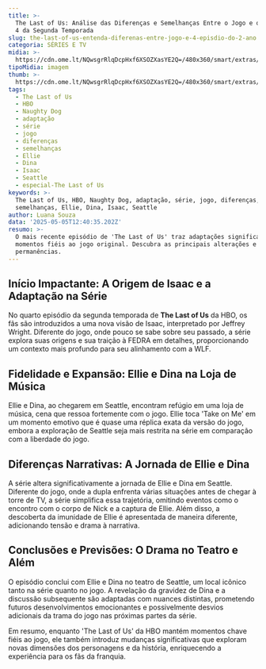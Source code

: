 ```yaml
---
title: >-
  The Last of Us: Análise das Diferenças e Semelhanças Entre o Jogo e o Episódio
  4 da Segunda Temporada
slug: the-last-of-us-entenda-diferenas-entre-jogo-e-4-episdio-do-2-ano
categoria: SÉRIES E TV
midia: >-
  https://cdn.ome.lt/NQwsgrRlqDcpHxf6XSOZXasYE2Q=/480x360/smart/extras/conteudos/omelete_THUMB_-_2025-04-30T121337.330.png
tipoMidia: imagem
thumb: >-
  https://cdn.ome.lt/NQwsgrRlqDcpHxf6XSOZXasYE2Q=/480x360/smart/extras/conteudos/omelete_THUMB_-_2025-04-30T121337.330.png
tags:
  - The Last of Us
  - HBO
  - Naughty Dog
  - adaptação
  - série
  - jogo
  - diferenças
  - semelhanças
  - Ellie
  - Dina
  - Isaac
  - Seattle
  - especial-The Last of Us
keywords: >-
  The Last of Us, HBO, Naughty Dog, adaptação, série, jogo, diferenças,
  semelhanças, Ellie, Dina, Isaac, Seattle
author: Luana Souza
data: '2025-05-05T12:40:35.202Z'
resumo: >-
  O mais recente episódio de 'The Last of Us' traz adaptações significativas e
  momentos fiéis ao jogo original. Descubra as principais alterações e
  permanências.
---
```


## Início Impactante: A Origem de Isaac e a Adaptação na Série

No quarto episódio da segunda temporada de **The Last of Us** da HBO, os fãs são introduzidos a uma nova visão de Isaac, interpretado por Jeffrey Wright. Diferente do jogo, onde pouco se sabe sobre seu passado, a série explora suas origens e sua traição à FEDRA em detalhes, proporcionando um contexto mais profundo para seu alinhamento com a WLF.

## Fidelidade e Expansão: Ellie e Dina na Loja de Música

Ellie e Dina, ao chegarem em Seattle, encontram refúgio em uma loja de música, cena que ressoa fortemente com o jogo. Ellie toca 'Take on Me' em um momento emotivo que é quase uma réplica exata da versão do jogo, embora a exploração de Seattle seja mais restrita na série em comparação com a liberdade do jogo.

## Diferenças Narrativas: A Jornada de Ellie e Dina

A série altera significativamente a jornada de Ellie e Dina em Seattle. Diferente do jogo, onde a dupla enfrenta várias situações antes de chegar à torre de TV, a série simplifica essa trajetória, omitindo eventos como o encontro com o corpo de Nick e a captura de Ellie. Além disso, a descoberta da imunidade de Ellie é apresentada de maneira diferente, adicionando tensão e drama à narrativa.

## Conclusões e Previsões: O Drama no Teatro e Além

O episódio conclui com Ellie e Dina no teatro de Seattle, um local icônico tanto na série quanto no jogo. A revelação da gravidez de Dina e a discussão subsequente são adaptadas com nuances distintas, prometendo futuros desenvolvimentos emocionantes e possivelmente desvios adicionais da trama do jogo nas próximas partes da série.

Em resumo, enquanto 'The Last of Us' da HBO mantém momentos chave fiéis ao jogo, ele também introduz mudanças significativas que exploram novas dimensões dos personagens e da história, enriquecendo a experiência para os fãs da franquia.
